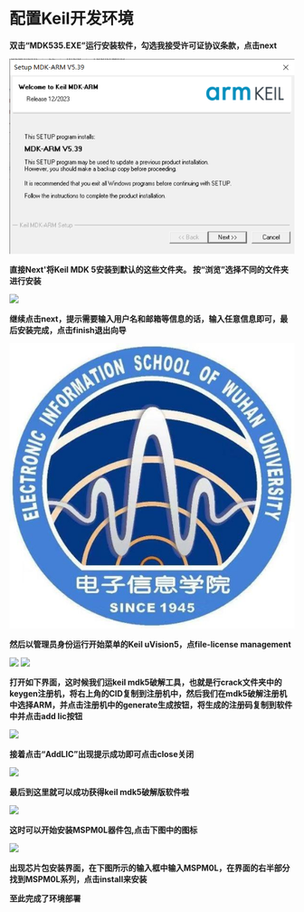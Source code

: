 # 配置Keil开发环境

**双击“MDK535.EXE”运行安装软件，勾选我接受许可证协议条款，点击next**

![image](./img/001.png)


**直接Next'将Keil MDK 5安装到默认的这些文件夹。 按“浏览”选择不同的文件夹进行安装**

<img src="/Development_Env/img/002.png"/>

**继续点击next，提示需要输入用户名和邮箱等信息的话，输入任意信息即可，最后安装完成，点击finish退出向导**

<div>
<img src="../img/icon.jpg"/>
</div>

**然后以管理员身份运行开始菜单的Keil uVision5，点file-license management**

<img src="https://github.com/WHU-EIS-Robotics/MSPM0-DevKit/tree/main/docs/Development_Env/img/008.png"/>
<img src="https://github.com/WHU-EIS-Robotics/MSPM0-DevKit/tree/main/docs/Development_Env/img/004.png"></img>

**打开如下界面，这时候我们运keil mdk5破解工具，也就是行crack文件夹中的keygen注册机，将右上角的CID复制到注册机中，然后我们在mdk5破解注册机中选择ARM，并点击注册机中的generate生成按钮，将生成的注册码复制到软件中并点击add lic按钮**

<img src="https://github.com/WHU-EIS-Robotics/MSPM0-DevKit/tree/main/docs/Development_Env/img/005.png"></img>

**接着点击“AddLIC”出现提示成功即可点击close关闭**

<img src="https://github.com/WHU-EIS-Robotics/MSPM0-DevKit/tree/main/docs/Development_Env/img/006.png"></img>

**最后到这里就可以成功获得keil mdk5破解版软件啦**

<img src="https://github.com/WHU-EIS-Robotics/MSPM0-DevKit/tree/main/docs/Development_Env/img/007.png"></img>

**这时可以开始安装MSPM0L器件包,点击下图中的图标**

<img src="https://github.com/WHU-EIS-Robotics/MSPM0-DevKit/tree/main/docs/Development_Env/img/009.png"></img>

**出现芯片包安装界面，在下图所示的输入框中输入MSPM0L，在界面的右半部分找到MSPM0L系列，点击install来安装**

**至此完成了环境部署**